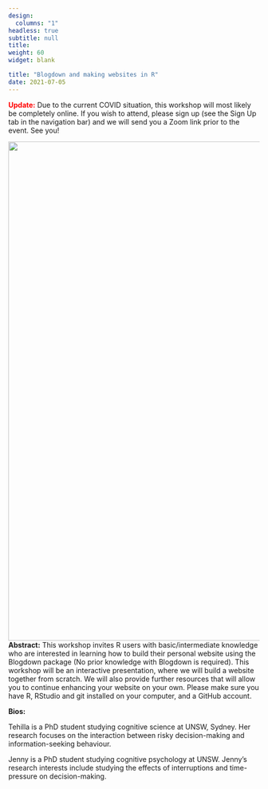 ```yaml
---
design:
  columns: "1"
headless: true
subtitle: null
title: 
weight: 60
widget: blank

title: "Blogdown and making websites in R"
date: 2021-07-05
---
```

<span style="color: red;">**Update:**</span>
Due to the current COVID situation, this workshop will most likely be completely online. If you wish to attend, please sign up (see the Sign Up tab in the navigation bar) and we will send you a Zoom link prior to the event. See you!



<img src="blogdown.png" width=1000 style = "margin-left: 0px; margin-right: 0px; float:right;" >




**Abstract:**
This workshop invites R users with basic/intermediate knowledge who are interested in learning how to build their personal website using the Blogdown package (No prior knowledge with Blogdown is required). This workshop will be an interactive presentation, where we will build a website together from scratch. We will also provide further resources that will allow you to continue enhancing your website on your own.
Please make sure you have R, RStudio and git installed on your computer, and a GitHub account.

**Bios:** 

Tehilla is a PhD student studying cognitive science at UNSW, Sydney. Her research focuses on the interaction between risky decision-making and information-seeking behaviour.

Jenny is a PhD student studying cognitive psychology at UNSW. Jenny’s research interests include studying the effects of interruptions and time-pressure on decision-making.
